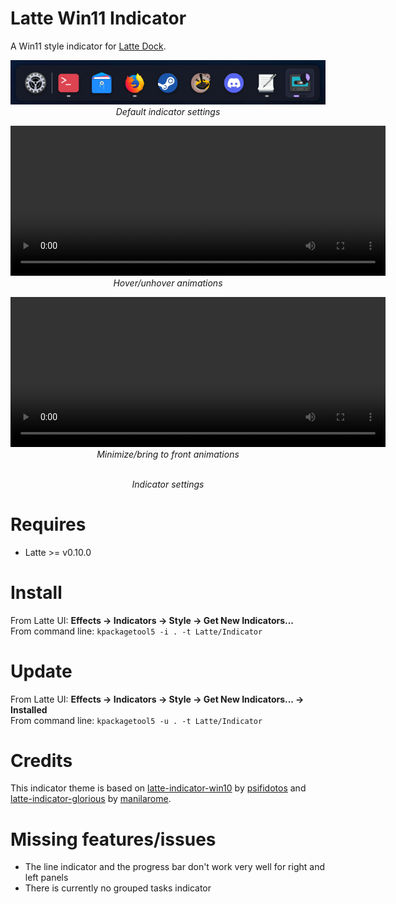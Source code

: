 # Latte Win11 Indicator
A Win11 style indicator for [Latte Dock](https://phabricator.kde.org/source/latte-dock/repository/master/).

<p align="center">
<img src="./assets/win11-indicator-default.png" width="560" ><br/>
<i>Default indicator settings</i>
</p>

<p align="center">
<video  height="240" width="600" autoplay loop>
  <source src="/assets/hover.mp4" type="video/mp4">
</video><br/>
<i>Hover/unhover animations</i>
</p>

<p align="center">
<video  height="240" width="600" autoplay loop>
  <source src="/assets/minimize.mp4" type="video/mp4">
</video><br/>
<i>Minimize/bring to front animations</i>
</p>

<p align="center">
<img src="" width="560" ><br/>
<i>Indicator settings</i>
</p>

# Requires

- Latte >= v0.10.0

# Install

From Latte UI: **Effects -> Indicators -> Style -> Get New Indicators...**
<br>From command line: ``kpackagetool5 -i . -t Latte/Indicator``

# Update

From Latte UI: **Effects -> Indicators -> Style -> Get New Indicators... -> Installed**
<br>From command line: ``kpackagetool5 -u . -t Latte/Indicator``

# Credits

This indicator theme is based on [latte-indicator-win10](https://github.com/psifidotos/latte-indicator-win10) by [psifidotos](https://github.com/psifidotos) and [latte-indicator-glorious](https://github.com/manilarome/latte-indicator-glorious) by [manilarome](https://github.com/manilarome).

# Missing features/issues
- The line indicator and the progress bar don't work very well for right and left panels
- There is currently no grouped tasks indicator
